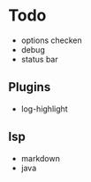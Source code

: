 # Todo

- options checken
- debug
- status bar

## Plugins

- log-highlight

## lsp

- markdown
- java
